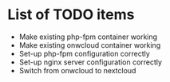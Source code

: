 List of TODO items
==================

* Make existing php-fpm container working
* Make existing onwcloud container working
* Set-up php-fpm configuration correctly
* Set-up nginx server configuration correctly
* Switch from onwcloud to nextcloud
